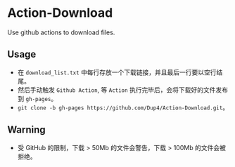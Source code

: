 # Action-Download
Use github actions to download files.

## Usage

- 在 `download_list.txt` 中每行存放一个下载链接，并且最后一行要以空行结尾。
- 然后手动触发 `Github Action`, 等 `Action` 执行完毕后，会将下载好的文件发布到 `gh-pages`。
- `git clone -b gh-pages https://github.com/Dup4/Action-Download.git`。

## Warning 

- 受 GitHub 的限制，下载 > 50Mb 的文件会警告，下载 > 100Mb 的文件会被拒绝。

